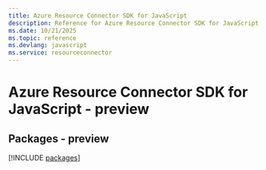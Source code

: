 ```yaml
---
title: Azure Resource Connector SDK for JavaScript
description: Reference for Azure Resource Connector SDK for JavaScript
ms.date: 10/21/2025
ms.topic: reference
ms.devlang: javascript
ms.service: resourceconnector
---
```

# Azure Resource Connector SDK for JavaScript - preview
## Packages - preview
[!INCLUDE [packages](resource-connector-index.md)]